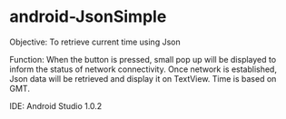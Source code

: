 android-JsonSimple
==================
Objective:
To retrieve current time using Json

Function:
When the button is pressed, small pop up will be displayed to inform the status of network connectivity. Once network is established, Json data will be retrieved and display it on TextView. Time is based on GMT.

IDE:
Android Studio 1.0.2
